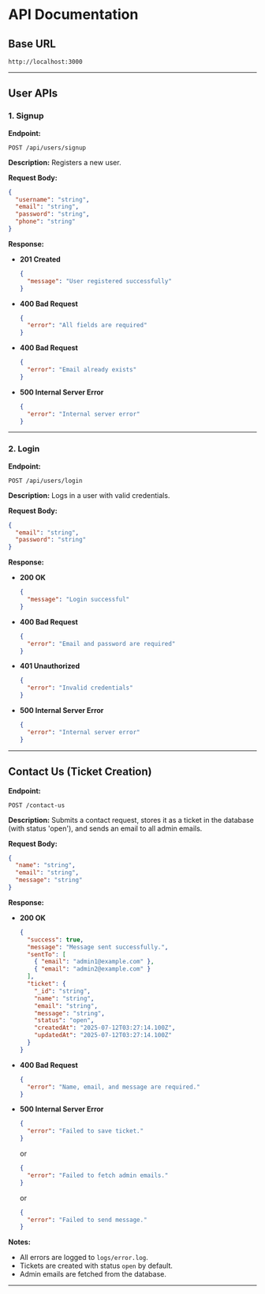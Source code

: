 # API Documentation

## Base URL
```
http://localhost:3000
```

---

## User APIs

### 1. Signup
**Endpoint:**
```
POST /api/users/signup
```

**Description:**
Registers a new user.

**Request Body:**
```json
{
  "username": "string",
  "email": "string",
  "password": "string",
  "phone": "string"
}
```

**Response:**
- **201 Created**
  ```json
  {
    "message": "User registered successfully"
  }
  ```
- **400 Bad Request**
  ```json
  {
    "error": "All fields are required"
  }
  ```
- **400 Bad Request**
  ```json
  {
    "error": "Email already exists"
  }
  ```
- **500 Internal Server Error**
  ```json
  {
    "error": "Internal server error"
  }
  ```

---

### 2. Login
**Endpoint:**
```
POST /api/users/login
```

**Description:**
Logs in a user with valid credentials.

**Request Body:**
```json
{
  "email": "string",
  "password": "string"
}
```

**Response:**
- **200 OK**
  ```json
  {
    "message": "Login successful"
  }
  ```
- **400 Bad Request**
  ```json
  {
    "error": "Email and password are required"
  }
  ```
- **401 Unauthorized**
  ```json
  {
    "error": "Invalid credentials"
  }
  ```
- **500 Internal Server Error**
  ```json
  {
    "error": "Internal server error"
  }
  ```

---

## Contact Us (Ticket Creation)

**Endpoint:**
```
POST /contact-us
```

**Description:**
Submits a contact request, stores it as a ticket in the database (with status 'open'), and sends an email to all admin emails.

**Request Body:**
```json
{
  "name": "string",
  "email": "string",
  "message": "string"
}
```

**Response:**
- **200 OK**
  ```json
  {
    "success": true,
    "message": "Message sent successfully.",
    "sentTo": [
      { "email": "admin1@example.com" },
      { "email": "admin2@example.com" }
    ],
    "ticket": {
      "_id": "string",
      "name": "string",
      "email": "string",
      "message": "string",
      "status": "open",
      "createdAt": "2025-07-12T03:27:14.100Z",
      "updatedAt": "2025-07-12T03:27:14.100Z"
    }
  }
  ```
- **400 Bad Request**
  ```json
  {
    "error": "Name, email, and message are required."
  }
  ```
- **500 Internal Server Error**
  ```json
  {
    "error": "Failed to save ticket."
  }
  ```
  or
  ```json
  {
    "error": "Failed to fetch admin emails."
  }
  ```
  or
  ```json
  {
    "error": "Failed to send message."
  }
  ```

**Notes:**
- All errors are logged to `logs/error.log`.
- Tickets are created with status `open` by default.
- Admin emails are fetched from the database.

---
